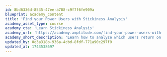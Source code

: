 ```yaml
---
id: 8bd6336d-8535-47ee-a708-c9f7f6fe909a
blueprint: academy_content
title: 'Find your Power Users with Stickiness Analysis'
academy_asset_type: course
academy_cta: 'Learn Stickiness Analysis'
academy_url: 'https://academy.amplitude.com/find-your-power-users-with-stickiness-analysis'
academy_short_description: 'Learn how to analyze which users return on a regular cadence by using the Stickiness Chart.'
updated_by: 0c3a318b-936a-4cbd-8fdf-771a90c297f0
updated_at: 1743538697
---
```

